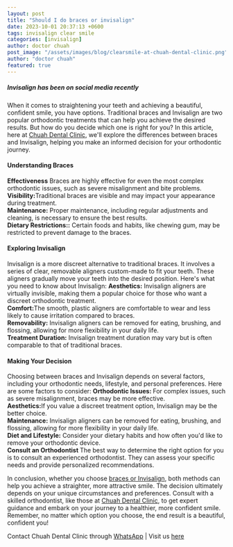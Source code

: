 ```yaml
---
layout: post
title: "Should I do braces or invisalign"
date: 2023-10-01 20:37:13 +0600
tags: invisalign clear smile
categories: [invisalign]
author: doctor chuah
post_image: "/assets/images/blog/clearsmile-at-chuah-dental-clinic.png"
author: "doctor chuah"
featured: true
---
```


<h5>Invisalign has been on social media recently </h5>
<p>When it comes to straightening your teeth and achieving a beautiful, confident smile, you have options. Traditional braces and Invisalign are two popular orthodontic treatments that can help you achieve the desired results. But how do you decide which one is right for you? In this article, here at <a href="{{ '/index.html' | relative_url }}" >Chuah Dental Clinic</a>, we'll explore the differences between braces and Invisalign, helping you make an informed decision for your orthodontic journey.

</p>
<h4>Understanding Braces</h4>
<p><b>Effectiveness</b> Braces are highly effective for even the most complex orthodontic issues, such as severe misalignment and bite problems.
<br><b>Visibility:</b>Traditional braces are visible and may impact your appearance during treatment.
<br><b>Maintenance:</b> Proper maintenance, including regular adjustments and cleaning, is necessary to ensure the best results.
<br><b>Dietary Restrictions::</b> Certain foods and habits, like chewing gum, may be restricted to prevent damage to the braces.</p>

<h4>Exploring Invisalign</h4>
<p>Invisalign is a more discreet alternative to traditional braces. It involves a series of clear, removable aligners custom-made to fit your teeth. These aligners gradually move your teeth into the desired position. Here's what you need to know about Invisalign:
<b>Aesthetics:</b> Invisalign aligners are virtually invisible, making them a popular choice for those who want a discreet orthodontic treatment.
<br><b>Comfort:</b>The smooth, plastic aligners are comfortable to wear and less likely to cause irritation compared to braces.
<br><b>Removability:</b> Invisalign aligners can be removed for eating, brushing, and flossing, allowing for more flexibility in your daily life.
<br><b>Treatment Duration:</b> Invisalign treatment duration may vary but is often comparable to that of traditional braces.</p>

<h4>Making Your Decision</h4>
<p>Choosing between braces and Invisalign depends on several factors, including your orthodontic needs, lifestyle, and personal preferences. Here are some factors to consider:
<b>Orthodontic Issues: </b> For complex issues, such as severe misalignment, braces may be more effective.
<br><b>Aesthetics:</b>If you value a discreet treatment option, Invisalign may be the better choice.
<br><b>Maintenance:</b> Invisalign aligners can be removed for eating, brushing, and flossing, allowing for more flexibility in your daily life.
<br><b>Diet and Lifestyle:</b> Consider your dietary habits and how often you'd like to remove your orthodontic device.
<br><b>Consult an Orthodontist </b> The best way to determine the right option for you is to consult an experienced orthodontist. They can assess your specific needs and provide personalized recommendations.</p>


<p>In conclusion, whether you choose <a href="{{ '/services.html' | relative_url }}" >braces or Invisalign</a>, both methods can help you achieve a straighter, more attractive smile. The decision ultimately depends on your unique circumstances and preferences. Consult with a skilled orthodontist, like those at <a href="{{ '/index.html' | relative_url }}" >Chuah Dental Clinic</a>, to get expert guidance and embark on your journey to a healthier, more confident smile. Remember, no matter which option you choose, the end result is a beautiful, confident you!</p>


<p>Contact Chuah Dental Clinic through <a href="https://wa.me/60195165678">WhatsApp</a> | Visit us <a href="https://goo.gl/maps/Lx7rr3ZFBFwY5U5o9">here</a></p>
   

